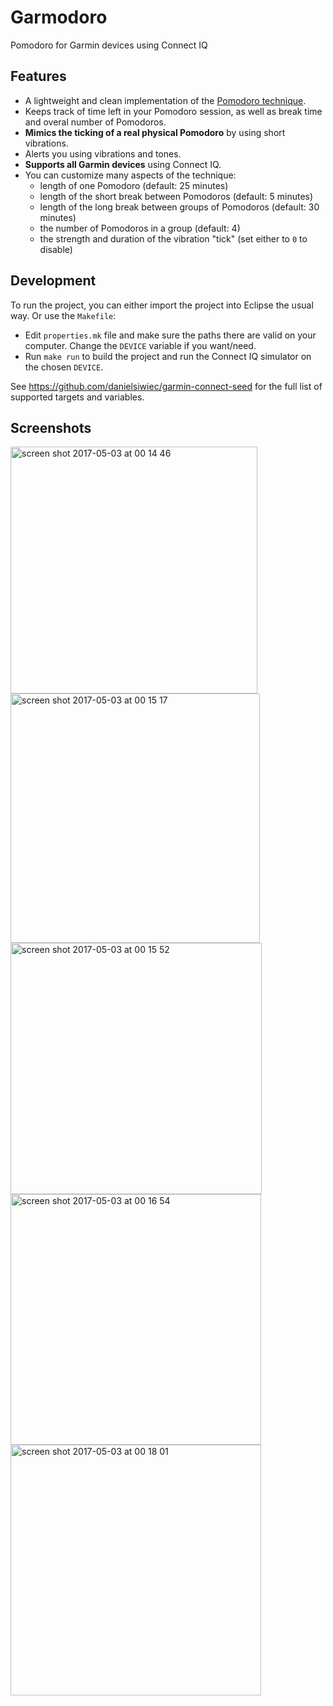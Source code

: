 # Garmodoro
Pomodoro for Garmin devices using Connect IQ

## Features

* A lightweight and clean implementation of the [Pomodoro technique](https://en.wikipedia.org/wiki/Pomodoro_Technique).
* Keeps track of time left in your Pomodoro session, as well as break time and overal number of Pomodoros.
* **Mimics the ticking of a real physical Pomodoro** by using short vibrations.
* Alerts you using vibrations and tones.
* **Supports all Garmin devices** using Connect IQ.
* You can customize many aspects of the technique:
   * length of one Pomodoro (default: 25 minutes)
   * length of the short break between Pomodoros (default: 5 minutes)
   * length of the long break between groups of Pomodoros (default: 30 minutes)
   * the number of Pomodoros in a group (default: 4)
   * the strength and duration of the vibration "tick" (set either to `0` to disable)

## Development

To run the project, you can either import the project into Eclipse the usual way. Or use the `Makefile`:
 * Edit `properties.mk` file and make sure the paths there are valid on your computer. Change the `DEVICE` variable if you want/need.
 * Run `make run` to build the project and run the Connect IQ simulator on the chosen `DEVICE`.

See https://github.com/danielsiwiec/garmin-connect-seed for the full list of supported targets and variables.

## Screenshots

<img width="395" alt="screen shot 2017-05-03 at 00 14 46" src="https://user-images.githubusercontent.com/3392497/53386026-6bdcc500-3978-11e9-893d-c8d26818e7d2.jpg">
<img width="399" alt="screen shot 2017-05-03 at 00 15 17" src="https://user-images.githubusercontent.com/3392497/53385814-b0b42c00-3977-11e9-83b3-a7e56401d30d.jpg">
<img width="402" alt="screen shot 2017-05-03 at 00 15 52" src="https://user-images.githubusercontent.com/3392497/53385815-b0b42c00-3977-11e9-9b98-ca4a74020a8c.jpg">
<img width="401" alt="screen shot 2017-05-03 at 00 16 54" src="https://user-images.githubusercontent.com/3392497/53385816-b0b42c00-3977-11e9-8f45-88a8241adba2.jpg">
<img width="401" alt="screen shot 2017-05-03 at 00 18 01" src="https://user-images.githubusercontent.com/3392497/53385817-b0b42c00-3977-11e9-86d1-1ad18f670628.jpg">
